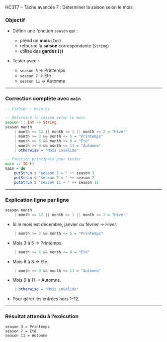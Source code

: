 HC3T7 – Tâche avancée 7 : Déterminer la saison selon le mois

###  Objectif

* Définir une fonction `season` qui :

  * prend un **mois** (`Int`)
  * retourne la **saison** correspondante (`String`)
  * utilise des **gardes (`|`)**

* Tester avec :

  * `season 3` → Printemps
  * `season 7` → Été
  * `season 11` → Automne

---

###  Correction complète avec `main`

```haskell
-- Fichier : Main.hs

-- Détermine la saison selon le mois
season :: Int -> String
season month
    | month == 12 || month == 1 || month == 2 = "Hiver"
    | month >= 3 && month <= 5 = "Printemps"
    | month >= 6 && month <= 8 = "Été"
    | month >= 9 && month <= 11 = "Automne"
    | otherwise = "Mois invalide"

-- Fonction principale pour tester
main :: IO ()
main = do
    putStrLn $ "season 3 = " ++ season 3
    putStrLn $ "season 7 = " ++ season 7
    putStrLn $ "season 11 = " ++ season 11
```

---

###  Explication ligne par ligne

```haskell
season month
    | month == 12 || month == 1 || month == 2 = "Hiver"
```

* Si le mois est décembre, janvier ou février → Hiver.

```haskell
    | month >= 3 && month <= 5 = "Printemps"
```

* Mois 3 à 5 → Printemps.

```haskell
    | month >= 6 && month <= 8 = "Été"
```

* Mois 6 à 8 → Été.

```haskell
    | month >= 9 && month <= 11 = "Automne"
```

* Mois 9 à 11 → Automne.

```haskell
    | otherwise = "Mois invalide"
```

* Pour gérer les entrées hors 1–12.

---

###  Résultat attendu à l’exécution

```
season 3 = Printemps
season 7 = Été
season 11 = Automne
